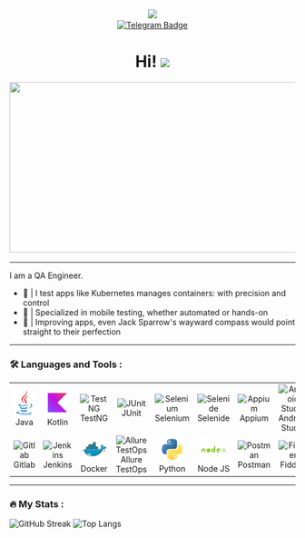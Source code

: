 <div id="header" align="center">
  <img src="https://media.giphy.com/media/vLlpbDafjgHystuJ0a/giphy.gif" width="100"/>
  <div id="badges">
    <a href="https://t.me/strongcomic" >
      <img src="https://img.shields.io/badge/Telegram-grey?logo=telegram&logoColor=white&style=for-the-badge" alt="Telegram Badge"/>
    </a>
  </div>
<!--   <img src="https://komarev.com/ghpvc/?username=FugiOg&style=flat-square&color=blue" alt=""/> -->
  <h1>
    Hi!
    <img src="https://media.giphy.com/media/hvRJCLFzcasrR4ia7z/giphy.gif" width="30px"/>
  </h1>
</div>

<div align="center">
  <img src="https://media2.giphy.com/media/v1.Y2lkPTc5MGI3NjExOGltNnZsNGlucnR5bXBvZjFuYzR1d2hqMmFxNG1kdmttcWVtYTZvOSZlcD12MV9pbnRlcm5hbF9naWZfYnlfaWQmY3Q9Zw/jnW25FaYTt7DQk88t5/giphy.gif" width="600" height="300"/>
</div>

---

I am a QA Engineer.
- 📘 | I test apps like Kubernetes manages containers: with precision and control
-  📱 | Specialized in mobile testing, whether automated or hands-on
-   🌊 | Improving apps, even Jack Sparrow's wayward compass would point straight to their perfection

---

### :hammer_and_wrench: Languages and Tools :
<table width='100%'>
  <tr>
    <td align="center" width="96">
      <img src="https://github.com/devicons/devicon/blob/master/icons/java/java-original.svg" title="Java" alt="Java" width="45" height="45"/>
      <br>Java
    </td>
    <td align="center" width="96">
      <img src="https://github.com/devicons/devicon/blob/master/icons/kotlin/kotlin-original.svg" title="Kotlin" alt="Kotlin" width="45" height="45"/>
      <br>Kotlin
    </td>
    <td align="center" width="96">
      <img src="https://avatars.githubusercontent.com/u/12528662?s=48&v=4" title="TestNG" alt="TestNG" width="45" height="45"/>
      <br>TestNG
    </td>
    <td align="center" width="96">
      <img src="https://junit.org/junit5/assets/img/junit5-logo.png" title="JUnit" alt="JUnit" width="45" height="45"/>
      <br>JUnit
    </td>
    <td align="center" width="96">
      <img src="https://avatars.githubusercontent.com/u/983927?s=48&v=4" title="Selenium" alt="Selenium" width="45" height="45"/>
      <br>Selenium
    </td>
    <td align="center" width="96"> 
      <img src="https://selenide.org/images/selenide-logo-big.png" title="Selenide" alt="Selenide" width="45" height="45"/>
      <br>Selenide
    </td>
    <td align="center" width="96"> 
      <img src="https://avatars.githubusercontent.com/u/3221291?s=48&v=4" title="Appium" alt="Appium" width="45" height="45"/>
      <br>Appium
    </td>
    <td align="center" width="96"> 
      <img src="https://developer.android.com/studio/images/studio-icon.svg" title="Android Studio" alt="Android Studio" width="45" height="45"/>
      <br>Android Studio
    </td>
    <td align="center" width="96"> 
      <img src="https://avatars.githubusercontent.com/u/82592?s=48&v=4" title="OkHttp" alt="OkHttp" width="45" height="45"/>
      <br>OkHttp
    </td>
  </tr>
  <tr>
    <td align="center" width="96"> 
      <img src="https://cdn.jsdelivr.net/gh/devicons/devicon/icons/gitlab/gitlab-original.svg" title="Gitlab" alt="Gitlab" width="45" height="45"/>
      <br>Gitlab
    </td>
    <td align="center" width="96"> 
      <img src="https://www.jenkins.io/images/logos/jenkins/jenkins.svg" title="Jenkins" alt="Jenkins" width="45" height="45"/>
      <br>Jenkins
    </td>
    <td align="center" width="96"> 
      <img src="https://github.com/devicons/devicon/blob/master/icons/docker/docker-original.svg" title="Docker" alt="Docker" width="45" height="45"/>
      <br>Docker
    </td>
    <td align="center" width="96"> 
      <img src="https://avatars.githubusercontent.com/u/5879127" title="Allure TestOps" alt="Allure TestOps" width="45" height="45"/>
      <br>Allure TestOps
    </td>
    <td align="center" width="96"> 
      <img src="https://github.com/devicons/devicon/blob/master/icons/python/python-original.svg" title="Python" alt="Python" width="45" height="45"/>
      <br>Python
    </td>
    <td align="center" width="96"> 
      <img src="https://github.com/devicons/devicon/blob/master/icons/nodejs/nodejs-plain-wordmark.svg" title="NodeJS" alt="NodeJS" width="45" height="45"/>
      <br>Node JS
    </td>
    <td align="center" width="96"> 
      <img src="https://avatars.githubusercontent.com/u/10251060?s=200&v=4" title="Postman" alt="Postman" width="45" height="45"/>
      <br>Postman
    </td>
    <td align="center" width="96"> 
      <img src="https://avatars.githubusercontent.com/u/568561?s=48&v=4" title="Fiddler" alt="Fiddler" width="45" height="45"/> <!-- Note: You might want to find a more appropriate icon source for Fiddler -->
      <br>Fiddler
    </td>
    <td align="center" width="96"> 
      <img src="https://maven.apache.org/images/maven-logo-black-on-white.png" title="Maven" alt="Maven" width="45" height="45"/>
      <br>Maven
    </td>
  </tr>
</table>

---

### :fire: My Stats :
<p align="left">
  <img src="http://github-readme-streak-stats.herokuapp.com?user=Strongcomic&theme=dark&border_radius=5&mode=weekly&background=45%2C022C2B%2C2C0328&border=D5D5D5&stroke=000000&ring=00B9B2&fire=03A7EB&currStreakLabel=03A7EB" 
    alt="GitHub Streak">
  <img src="https://github-readme-stats.vercel.app/api/top-langs/?username=Strongcomic&layout=compact&theme=tokyonight" alt="Top Langs" height="195">
</p>


